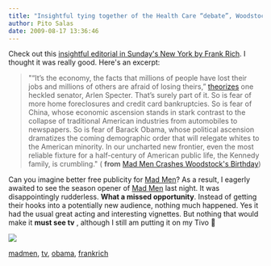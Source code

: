 ```yaml
---
title: "Insightful tying together of the Health Care “debate”, Woodstock, Kennedy and Mad Men"
author: Pito Salas
date: 2009-08-17 13:36:46
---
```



Check out this [insightful editorial in Sunday's New York by Frank
Rich](<http://www.nytimes.com/2009/08/16/opinion/16rich.html?pagewanted=2&_r=1>).
I thought it was really good. Here's an excerpt:

> "“It’s the economy, the facts that millions of people have lost their jobs
> and millions of others are afraid of losing theirs,”
> [theorizes](<http://www.philly.com/philly/news/breaking/53044717.html?cmpid=15585797>
> "An article in the Philadelphia Inquirer about Specter’s town hall
> meeting.") one heckled senator, Arlen Specter. That’s surely part of it. So
> is fear of more home foreclosures and credit card bankruptcies. So is fear
> of China, whose economic ascension stands in stark contrast to the collapse
> of traditional American industries from automobiles to newspapers. So is
> fear of Barack Obama, whose political ascension dramatizes the coming
> demographic order that will relegate whites to the American minority. In our
> uncharted new frontier, even the most reliable fixture for a half-century of
> American public life, the Kennedy family, is crumbling." ( **from** [Mad Men
> Crashes Woodstock's
> Birthday](<http://www.nytimes.com/2009/08/16/opinion/16rich.html?pagewanted=2&_r=1>))

Can you imagine better free publicity for [Mad
Men](<http://blogs.amctv.com/mad-men/2009/08/talk-forum-081409.php>)? As a
result, I eagerly awaited to see the season opener of [Mad
Men](<http://blogs.amctv.com/mad-men/2009/08/talk-forum-081409.php>) last
night. It was disappointingly rudderless. **What a missed opportunity**.
Instead of getting their hooks into a potentially new audience, nothing much
happened. Yes it had the usual great acting and interesting vignettes. But
nothing that would make it **must see tv** , although I still am putting it on
my Tivo 🙂

![](https://i0.wp.com/img.zemanta.com/pixy.gif?w=584)

[madmen](<http://technorati.com/tag/madmen>),
[tv](<http://technorati.com/tag/tv>),
[obama](<http://technorati.com/tag/obama>),
[frankrich](<http://technorati.com/tag/frankrich>)


